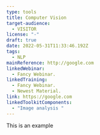 ```yaml
---
type: tools
title: Computer Vision
target-audience:
  - VISITOR
license: "-"
draft: true
date: 2022-05-31T11:33:46.192Z
tags:
  - NLP
mainReference: http://google.com
linkedWebinar:
  - Fancy Webinar.
linkedTraining:
  - Fancy Webinar.
  - Newest Material.
link: https://google.com
linkedToolkitComponents:
  - "Image analysis "
---
```

This is an example
